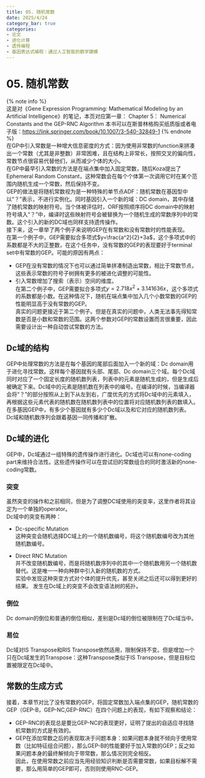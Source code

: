 ```yaml
---
title: 05. 随机常数
date: 2025/4/24
category_bar: true
categories: 
- 论文
- 进化计算
- 遗传编程
- 基因表达式编程：通过人工智能的数学建模
---
```

# 05. 随机常数
{% note info %}  
这是对《Gene Expression Programming: Mathematical Modeling by an Artificial Intelligence》的笔记，本页对应第一章： Chapter 5： Numerical Constants and the GEP-RNC Algorithm
本书可以在斯普林格购买纸质版或者电子版：https://link.springer.com/book/10.1007/3-540-32849-1
{% endnote %}  
在GP中引入常数是一种增大信息密度的方式：因为使用非常数的function来拼凑出一个常数（尤其是非整数）非常困难，且在结构上非常长，按照交叉的偏向性，常数节点很容易代替他们，从而减少个体的大小。  
在GP中最早引入常数的方法是在端点集中加入固定常数，随后Koza提出了Ephemeral Random Constant，这种常数会在每个个体第一次调用它时在某个范围内随机生成一个常数，然后保持不变。  
GEP的做法是将随机常数视为是一种特殊的单节点ADF：随机常数在基因型中以“？”表示，不进行实例化。同时基因引入一个新的域：DC domain，其中存储了随机常数的映射符号。当个体被评估时，ORF按照顺序将DC domain中的映射符号填入“？”中，编译时这些映射符号会被替换为一个随机生成的常数序列中的常数。这个引入的新的DC域也同样支持遗传操作。  
接下来，这一章举了两个例子来说明GEP在有常数和没有常数时的性能表现。  
在第一个例子中，GEP需要拟合多项式$y=\frac{a^2}{2}+3a$，这个多项式中的系数都是不大的正整数，在这个任务中，没有常数的GEP的表现要好于terminal set中有常数的GEP。可能的原因有两点：  
- GEP在没有常数的情况下也可以通过简单拼凑制造出常数，相比于常数节点，这些表示常数的符号子树拥有更多的被进化调整的可能性。  
- 引入常数增加了搜索（表示）空间的维度。  
在第二个例子中，GEP需要拟合多项式$y=2.718x^2+3.141636x$，这个多项式的系数都是小数。在这种情况下，随机在端点集中加入几个小数常数的GEP的性能明显高于没有常数的GEP。  
真实的问题更接近于第二个例子。但是在真实的问题中，人类无法事先得知常数是否是小数和常数的范围。这两个参数对GEP的常数设置而言很重要，因此需要设计出一种自动尝试常数的方法。  

## Dc域的结构
GEP中处理常数的方法是在每个基因的尾部后面加入一个新的域：Dc domain用于进化寻找常数。这样每个基因就有头部、尾部、Dc domain三个域。每个Dc域同时对应了一个固定长度的随机数列表，列表中的元素是随机生成的，但是生成后被确定下来。Dc域中的元素是随机数在列表中的编号。在编译的时候，当编译器会将“？”的部分按照从上到下从左到右，广度优先的方式将Dc域中的元素填入，再根据这些元素代表的随机数在随机数列表中的位置将对应随机数列表的数填入。   
在多基因GEP中，有多少个基因就有多少个Dc域以及和它对应的随机数列表。  
Dc域和随机数序列会跟着基因一同传播和扩散。  

## Dc域的进化
GEP中，Dc域通过一组特殊的遗传操作进行进化。Dc域也可以有none-coding part来维持合法性。这些遗传操作可以在尝试旧的常数组合的同时激活新的none-coding常数。  

### 突变
虽然突变的操作和之前相同，但是为了调整DC域使用的突变率，这里作者将其设定为一个单独的operator。  
Dc域中的突变有两种：  
- Dc-specific Mutation  
  这种突变会随机选择DC域上的一个随机数编号，将这个随机数编号改为其他随机数编号。

- Direct RNC Mutation  
  并不改变随机数编号，而是将随机数序列中的其中一个随机数用另一个随机数替代。这是唯一一种向种群中引入新的随机数的方式。  
  实验中发现这种突变方式对个体的提升优先，甚至关闭之后还可以得到更好的结果。
发生在Dc域上的突变不会改变语法树的拓扑。

### 倒位
Dc domain的倒位和普通的倒位相似，差别是Dc域的倒位被限制在了Dc域当中。  

### 易位
Dc域对IS Transpose和RIS Transpose依然适用，限制保持不变。但是增加一个只在Dc域发生的Transpose：这种Transpose类似于IS Transpose，但是目标位置被限定在Dc域中。  

## 常数的生成方式
接着，本章节对比了没有常数的GEP，将固定常数加入端点集的GEP，随机常数的GEP（GEP-B，GEP-NC,GEP-RNC）在四个问题上的表现，有如下观察和结论：  
- GEP-RNC的表现总是要比GEP-NC的表现更好，证明了提出的自适应寻找随机常数的方式是有效的。  
- GEP在添加常数之后的表现取决于问题本身：如果问题本身就不倾向于使用常数（比如特征组合问题），那么GEP-B的性能要好于加入常数的GEP；反之如果问题本身的最终解倾向于带常数，那么情况则完全相反。  
因此，在使用常数之前应当先用经验知识判断是否需要常数，如果目标解不需要，那么用简单的GEP即可，否则则使用RNC-GEP。  